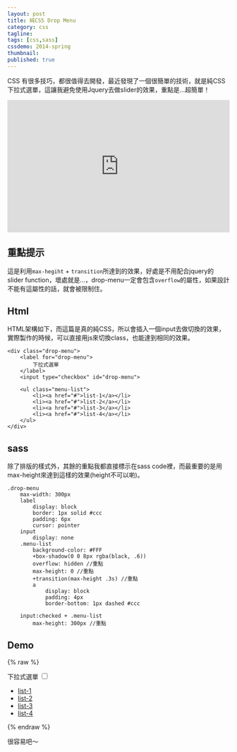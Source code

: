 ```yaml
---
layout: post
title: 純CSS Drop Menu
category: css
tagline:
tags: [css,sass]
cssdemo: 2014-spring
thumbnail:
published: true
---
```


CSS 有很多技巧，都很值得去開發，最近發現了一個很簡單的技術，就是純CSS下拉式選單，這讓我避免使用Jquery去做slider的效果，重點是...超簡單！

<iframe src="http://codepen.io/Wcc723/full/yCpae/" frameborder="0" width="100%" height="300"> </iframe>

<!-- more -->

## 重點提示

這是利用`max-hegiht` + `transition`所達到的效果，好處是不用配合jquery的slider function，壞處就是...，drop-menu一定會包含`overflow`的屬性，如果設計不能有這屬性的話，就會被限制住。

## Html

HTML架構如下，而這篇是真的純CSS，所以會插入一個input去做切換的效果，實際製作的時候，可以直接用js來切換class，也能達到相同的效果。

	<div class="drop-menu">
		<label for="drop-menu">
			下拉式選單
		</label>
		<input type="checkbox" id="drop-menu">

		<ul class="menu-list">
			<li><a href="#">list-1</a></li>
			<li><a href="#">list-2</a></li>
			<li><a href="#">list-3</a></li>
			<li><a href="#">list-4</a></li>
		</ul>
	</div>

## sass

除了排版的樣式外，其餘的重點我都直接標示在sass code裡，而最重要的是用max-height來達到這樣的效果(height不可以喲)。

	.drop-menu
		max-width: 300px
		label
			display: block
			border: 1px solid #ccc
			padding: 6px
			cursor: pointer
		input
			display: none
		.menu-list
			background-color: #FFF
			+box-shadow(0 0 8px rgba(black, .6))
			overflow: hidden //重點
			max-height: 0 //重點
			+transition(max-height .3s) //重點
			a
				display: block
				padding: 4px
				border-bottom: 1px dashed #ccc

		input:checked + .menu-list
			max-height: 300px //重點

## Demo

{% raw %}
<div class="demo d0520">
	<div class="drop-menu">
	<label for="drop-menu"> 下拉式選單 </label>
	<input type="checkbox" id="drop-menu"/>
		<ul class="menu-list">
			<li><a href="#">list-1</a></li>
			<li><a href="#">list-2</a></li>
			<li><a href="#">list-3</a></li>
			<li><a href="#">list-4</a></li>
		</ul>
	</div>
</div>
{% endraw %}

很容易吧～
